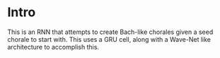 # Intro

This is an RNN that attempts to create Bach-like chorales given a seed chorale to start with. This uses a GRU cell, along with a Wave-Net like architecture to accomplish this.

